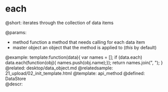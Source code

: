 each
=============


@short:
	iterates through the collection of data items

@params:
- method		function		a method that needs calling for each data item
- master		object		an object that the method is applied to (<i>this</i> by default)

@example:
template:function(data){
		var names = [];
		if (data.each)
			data.each(function(obj){  names.push(obj.name);});
		return names.join(", ");
}
@related: 
	desktop/data_object.md
@relatedsample:
	21_upload/02_init_template.html
@template:	api_method
@defined:	DataStore	
@descr:




